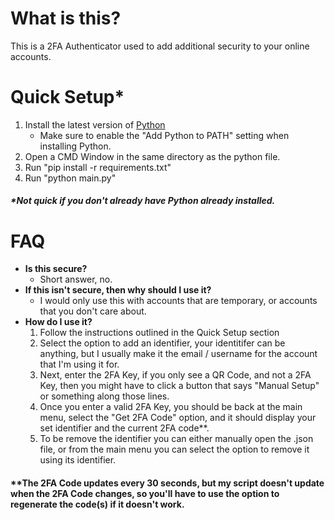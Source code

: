 # What is this?
This is a 2FA Authenticator used to add additional security to your online accounts.

# Quick Setup*
1. Install the latest version of [Python](https://python.org)
    - Make sure to enable the "Add Python to PATH" setting when installing Python. 
2. Open a CMD Window in the same directory as the python file.
3. Run "pip install -r requirements.txt" 
4. Run "python main.py"
##### *Not quick if you don't already have Python already installed.

# FAQ
- **Is this secure?**
    - Short answer, no.
- **If this isn't secure, then why should I use it?**
    - I would only use this with accounts that are temporary, or accounts that you don't care about.
- **How do I use it?**
    1. Follow the instructions outlined in the Quick Setup section
    2. Select the option to add an identifier, your identitifer can be anything, but I usually make it the email / username for the account that I'm using it for.
    3. Next, enter the 2FA Key, if you only see a QR Code, and not a 2FA Key, then you might have to click a button that says "Manual Setup" or something along those lines.
    4. Once you enter a valid 2FA Key, you should be back at the main menu, select the "Get 2FA Code" option, and it should display your set identifier and the current 2FA code**.
    5. To be remove the identifier you can either manually open the .json file, or from the main menu you can select the option to remove it using its identifier. 
#### **The 2FA Code updates every 30 seconds, but my script doesn't update when the 2FA Code changes, so you'll have to use the option to regenerate the code(s) if it doesn't work. 